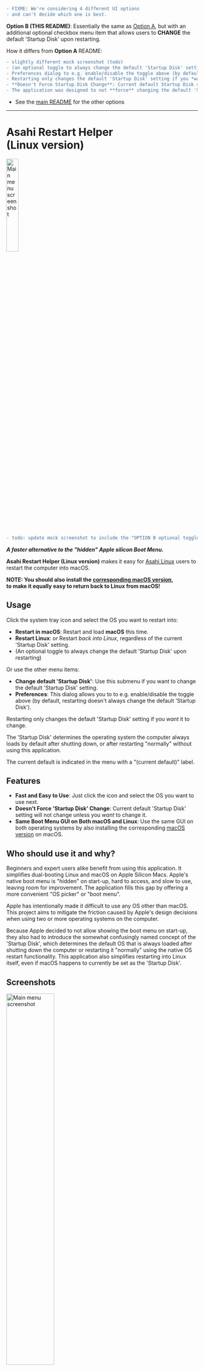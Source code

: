 ```diff
- FIXME: We're considering 4 different UI options
- and can't decide which one is best.
```

**Option B (THIS README)**: Essentially the same as [Option A](./README_OPTION_A.md),
but with an additional optional checkbox menu item
that allows users to **CHANGE** the default 'Startup Disk' upon restarting.

How it differs from **Option A** README:

```diff
- slightly different mock screenshot (todo)
- (an optional toggle to always change the default 'Startup Disk' setting when restarting)
- Preferences dialog to e.g. enable/disable the toggle above (by default, restarting doesn't always change the default 'Startup Disk')
- Restarting only changes the default 'Startup Disk' setting if you *want* it to change.
- **Doesn't Force Startup Disk Change**: Current default Startup Disk setting will not change unless you *want* to change it.
- The application was designed to not **force** changing the default 'Startup Disk' setting when switching to the other OS,
```
- See the [main README](./README.md) for the other options

---

# Asahi Restart Helper<br>(Linux version)

<img src="./misc/Menu_Screenshot.png" width="25%" alt="Main menu screenshot"><br>
```diff
- todo: update mock screenshot to include the "OPTION B optional toggle"
```

***A faster alternative to the "hidden" Apple silicon Boot Menu.***

**Asahi Restart Helper (Linux version)** makes it easy for [Asahi Linux](https://asahilinux.org/) users to
restart the computer into macOS.

**NOTE: You should also install the
[corresponding macOS version](https://github.com/rxhfcy/Asahi-Restart-Helper--macOS-version),<br>
to make it equally easy to return back to Linux from macOS!**

## Usage

Click the system tray icon and select the OS you want to restart into:

- **Restart in macOS**: Restart and load **macOS** this time.
- **Restart Linux**: or Restart *back into Linux*, regardless of the current 'Startup Disk' setting.
- (An optional toggle to always change the default 'Startup Disk' upon restarting)

Or use the other menu items:

- **Change default 'Startup Disk'**: Use this submenu if you want to change the default 'Startup Disk' setting.
- **Preferences**: This dialog allows you to to e.g. enable/disable the toggle above (by default, restarting doesn't always change the default 'Startup Disk').

Restarting only changes the default 'Startup Disk' setting if you *want* it to change.

The 'Startup Disk' determines the operating system the computer always loads by default after shutting down,
or after restarting "normally" without using this application.

The current default is indicated in the menu with a "(current default)" label.

## Features

- **Fast and Easy to Use**: Just click the icon and select the OS you want to use next.
- **Doesn't Force 'Startup Disk' Change**: Current default 'Startup Disk' setting will not change
  unless you *want* to change it.
- **Same Boot Menu GUI on Both macOS and Linux**: Use the same GUI on both operating systems by
  also installing the corresponding
  [macOS version](https://github.com/rxhfcy/Asahi-Restart-Helper--macOS-version) on macOS.

## Who should use it and why?

Beginners and expert users alike benefit from using this application. It simplifies dual-booting Linux and macOS on Apple Silicon Macs. Apple's native boot menu is "hidden" on start-up, hard to access, and slow to use, leaving room for improvement. The application fills this gap by offering a more convenient "OS picker" or "boot menu".

Apple has intentionally made it difficult to use any OS other than macOS. This project aims to mitigate the friction caused by Apple's design decisions when using two or more operating systems on the computer.

Because Apple decided to not allow showing the boot menu on start-up, they also had to introduce the somewhat confusingly named concept of the 'Startup Disk', which determines the default OS that is always loaded after shutting down the computer or restarting it "normally" using the native OS restart functionality. This application also simplifies restarting into Linux itself, even if macOS happens to currently be set as the 'Startup Disk'.

## Screenshots

<img src="./misc/Menu_Screenshot.png" width="50%" alt="Main menu screenshot"><br>
Click the icon, then select "Restart in macOS..." to restart and load macOS.

```diff
- todo: update mock screenshot to include the "OPTION B optional toggle"
- [✔️] Always change default Startup Disk
- (before "Change Default Startup Disk")
```

(TODO: is it necessary to add another screenshot here, e.g. using the submenu to change the Default only?<br>
       ...or add a separate screenshot page, also showing the preferences? Hopefully not necessary?)

## Installation

**NOTE: In the future, if all goes to plan, the installation will be handled
        automatically when you install Asahi Linux, and these steps will become unnecessary.**

First, install the necessary dependencies in the terminal:

```bash
sudo dnf install git gcc make pkg-config gtk3-devel asahi-bless
```

Next, `git clone` this repository and navigate to the directory in your terminal:

```bash
git clone https://github.com/rxhfcy/Asahi-Restart-Helper--Linux-version.git
cd Asahi-Restart-Helper--Linux-version
```

Build and install:
```bash
make
sudo make install
```

## Notes for GNOME users only

**NOTE: In the future, if all goes to plan, GNOME users will also have this application installed in a usable state
        by default after installing Asahi Linux, and this note will become obsolete.**

The application's system tray icon displays correctly on KDE Plasma.

However, if you choose to use GNOME, you must also install and enable
[this extension](https://extensions.gnome.org/extension/615/appindicator-support/) to display system tray icons,
a feature that is not natively supported by GNOME.

If the tray icon appears incorrectly with a green tint, open the Extension Manager,
go to the preferences for `AppIndicator and KStatusNotifierItem Support`
and set the brightness to the maximum value (1.0)

## Technical overview

This application provides a GUI that replaces the "hidden" native boot menu
by running the `asahi-bless` command with the `--next` argument.
This adds a temporary NVRAM parameter (`alt-boot-volume`) for this restart only,
leaving the default 'Startup Disk' setting (the `boot-volume` NVRAM parameter) unchanged
unless the user explicitly modifies it using the submenu.

The application was designed to
not force changing the default 'Startup Disk' setting when switching to the other OS,
because this can arguably prevent confusion for users who don't want to have to always keep track of the current default setting
after shutting down the computer (i.e. to make it more predictable which OS will load after starting up the computer in that case).
It is arguably best to use whichever OS is used more frequently as the default Startup Disk,
instead of continuously changing it for little reason, which can make the 'Startup Disk' setting itself feel almost random and useless.

When exactly two bootable disks are detected, the current disk is always displayed as "Linux" in the menu,
and the other disk is assumed to be the "macOS" disk.
If three or more disks are detected, and exactly one of the disks is named "Macintosh HD",
that disk is assumed to be the main "macOS" disk.
Any other disks are listed in the menu using their full disk names in this case.

## Requirements
- Apple silicon Mac (Asahi Linux is ARM64-only)
- Both Asahi Linux and macOS must be installed on the computer

## Contributing

Contributions are welcome! Please open a new issue or pull request.

## License

This project is licensed under the [MIT License](./LICENSE).

## Project goals

The ultimate goal of this project is to have the icon installed by default (both on Linux and macOS) automatically after the user installs Asahi Linux, to make "dual-booting" between macOS and Linux easier, especially for Asahi newbies.

- **Linux System Tray icon**: The goal is to convince Asahi Linux distributions (Fedora Asahi Remix, others?) 
  to automatically install the Linux version of this application (add the icon in Linux/KDE System Tray)
  - Also install a GNOME extension that allows showing the System Tray icon
   on GNOME?
- **macOS menubar icon**: The goal is to convince the Asahi Linux installer to automatically install
  the macOS version of this application (add the icon in macOS menubar)
- **Rationale**: This would benefit all users, especially Asahi beginners who e.g. don't already know the
  correct "arcane spell" to switch to macOS from Linux (`sudo dnf install asahi-bless && sudo asahi-bless`)

# See also: [TODO.md](./TODO.md)

